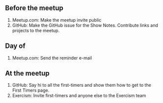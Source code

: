 ## Before the meetup
1. Meetup.com: Make the meetup invite public
2. GitHub: Make the GitHub issue for the Show Notes. Contribute links and projects to the meetup.

## Day of
1. Meetup.com: Send the reminder e-mail

## At the meetup
1. GitHub: Say hi to all the first-timers and show them how to get to the First Timers page.
2. Exercism: Invite first-timers and anyone else to the Exercism team

